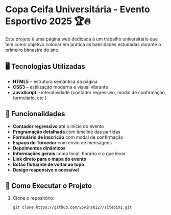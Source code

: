 # Copa Ceifa Universitária - Evento Esportivo 2025 🏆🔥

Este projeto é uma página web dedicada à um trabalho universitário que tem como objetivo colocar em prática as habilidades estudadas durante o primeiro bimestre do ano. 

## 🖥️ Tecnologias Utilizadas
- **HTML5** – estrutura semântica da página  
- **CSS3** – estilização moderna e visual vibrante  
- **JavaScript** – interatividade (contador regressivo, modal de confirmação, formulário, etc.)

## 🎯 Funcionalidades
- **Contador regressivo** até o início do evento  
- **Programação detalhada** com timeline das partidas  
- **Formulário de inscrição** com modal de confirmação  
- **Espaço do Torcedor** com envio de mensagens  
- **Depoimentos dinâmicos**  
- **Informações gerais** como local, horário e o que levar  
- **Link direto para o mapa do evento**  
- **Botão flutuante de voltar ao topo**  
- **Design responsivo e acessível**

## 🚀 Como Executar o Projeto
1. Clone o repositório:
   ```bash
   git clone https://github.com/Sovinski27/sitebim1.git
